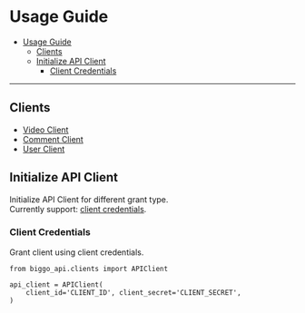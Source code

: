# Usage Guide
- [Usage Guide](#usage-guide)
  - [Clients](#clients)
  - [Initialize API Client](#initialize-api-client)
    - [Client Credentials](#client-credentials)

---
## Clients
- [Video Client](video.md)
- [Comment Client](comment.md)
- [User Client](user.md)

## Initialize API Client
Initialize API Client for different grant type.  
Currently support: [client credentials](#client-credentials).
### Client Credentials  
Grant client using client credentials.
```
from biggo_api.clients import APIClient

api_client = APIClient(
    client_id='CLIENT_ID', client_secret='CLIENT_SECRET',
)
```